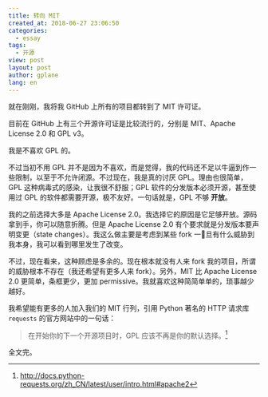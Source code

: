 ```yaml
---
title: 转向 MIT
created_at: 2018-06-27 23:06:50
categories:
  - essay
tags:
  - 开源
view: post
layout: post
author: gplane
lang: en
---
```


就在刚刚，我将我 GitHub 上所有的项目都转到了 MIT 许可证。

目前在 GitHub 上有三个开源许可证是比较流行的，分别是 MIT、Apache License 2.0 和 GPL v3。

我是不喜欢 GPL 的。

不过当初不用 GPL 并不是因为不喜欢，而是觉得，我的代码还不足以牛逼到作一些限制，以至于不允许闭源。不过现在，我是真的讨厌 GPL。理由也很简单，GPL 这种病毒式的感染，让我很不舒服；GPL 软件的分发版本必须开源，甚至使用过 GPL 的软件都需要开源，极不友好。一句话就是，GPL 不够 **开放**。

我的之前选择大多是 Apache License 2.0。我选择它的原因是它足够开放。源码拿到手，你可以随意折腾。但是 Apache License 2.0 有个要求就是分发版本要声明变更（state changes）。我这么做主要是考虑到某些 fork 一旦有什么威胁到我本身，我可以看到哪里发生了改变。

不过，现在看来，这种顾虑是多余的。现在根本就没有人来 fork 我的项目，所谓的威胁根本不存在（我还希望有更多人来 fork）。另外，MIT 比 Apache License 2.0 更简单，条框更少，更加 permissive。我就喜欢这种简简单单的，琐事越少越好。

我希望能有更多的人加入我们的 MIT 行列，引用 Python 著名的 HTTP 请求库 `requests` 的官方网站中的一句话：

> 在开始你的下一个开源项目时，GPL 应该不再是你的默认选择。[^1]

全文完。

[^1]: http://docs.python-requests.org/zh_CN/latest/user/intro.html#apache2
